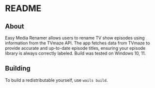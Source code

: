 # README

## About
Easy Media Renamer allows users to rename TV show episodes using information from the TVmaze API. The app fetches data from TVmaze to provide accurate and up-to-date episode titles, ensuring your episode library is always correctly labeled. 
Build was tested on Windows 10, 11.
## Building
To build a redistributable yourself, use `wails build`.
